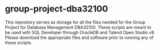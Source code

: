﻿# group-project-dba32100

This repository serves as storage for all the files needed for the Group Project for Database Management DBA32100. These scripts are meant to be used with SQL Developer through OracleDB and Talend Open Studio v8. Please download the appropriate files and software prior to running any of these scripts.
